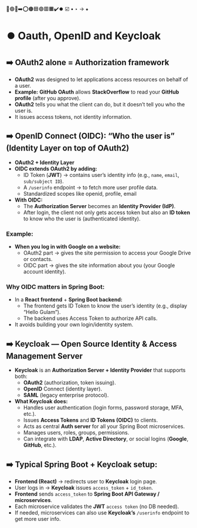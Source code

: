 🔵🟢🔴➡️⭕🟠🟦🟣🟥🟧✔️⏺️ ☑️ • ‣ → ⁕

# ⏺️ Oauth, OpenID and Keycloak

## ➡️ OAuth2 alone = Authorization framework

- **OAuth2** was designed to let applications access resources on behalf of a user.
- **Example:** **GitHub OAuth** allows **StackOverflow** to read your **GitHub profile** (after you approve).
- **OAuth2** tells you what the client can do, but it doesn’t tell you who the user is.
- It issues access tokens, not identity information.

## ➡️ OpenID Connect (OIDC): “Who the user is” (Identity Layer on top of OAuth2)

- **OAuth2 + Identity Layer**
- **OIDC extends OAuth2 by adding:**
  - ID Token (**JWT**) → contains user’s identity info (e.g., `name`, `email`, `sub/subject ID`).
  - A `/userinfo` endpoint → to fetch more user profile data.
  - Standardized scopes like openid, profile, email
- **With OIDC:**
  - The **Authorization Server** becomes an **Identity Provider (IdP)**.
  - After login, the client not only gets access token but also an **ID token** to know who the user is (authenticated identity).

### Example:

- **When you log in with Google on a website:**
  - OAuth2 part → gives the site permission to access your Google Drive or contacts.
  - OIDC part → gives the site information about you (your Google account identity).

### Why OIDC matters in Spring Boot:

- In a **React frontend** + **Spring Boot backend:**
  - The frontend gets ID Token to know the user’s identity (e.g., display “Hello Gulam”).
  - The backend uses Access Token to authorize API calls.
- It avoids building your own login/identity system.

## ➡️ Keycloak — Open Source Identity & Access Management Server

- **Keycloak** is an **Authorization Server + Identity Provider** that supports both:
  - **OAuth2** (authorization, token issuing).
  - **OpenID** Connect (identity layer).
  - **SAML** (legacy enterprise protocol).
- **What Keycloak does:**
  - Handles user authentication (login forms, password storage, MFA, etc.).
  - Issues **Access Tokens** and **ID Tokens (OIDC)** to clients.
  - Acts as central **Auth server** for all your Spring Boot microservices.
  - Manages users, roles, groups, permissions.
  - Can integrate with **LDAP**, **Active Directory**, or social logins (**Google**, **GitHub**, etc.).

## ➡️ Typical Spring Boot + Keycloak setup:

- **Frontend (React)** → redirects user to **Keycloak** login page.
- User logs in → **Keycloak** issues `access_token` + `id_token`.
- **Frontend** sends `access_token` to **Spring Boot API Gateway / microservices**.
- Each microservice validates the **JWT** `access token` (no DB needed).
- If needed, microservices can also use **Keycloak’s** `/userinfo` endpoint to get more user info.
